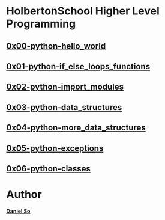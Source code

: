 # HolbertonSchool Higher Level Programming

## [0x00-python-hello_world](./0x00-python-hello_world)
## [0x01-python-if_else_loops_functions](./0x01-python-if_else_loops_functions)
## [0x02-python-import_modules](./0x02-python-import_modules)
## [0x03-python-data_structures](./0x03-python-data_structures)
## [0x04-python-more_data_structures](./0x04-python-more_data_structures)
## [0x05-python-exceptions](0x05-python-exceptions)
## [0x06-python-classes](./0x06-python-classes)

# Author

**[Daniel So](http://github.com/djso89)**
